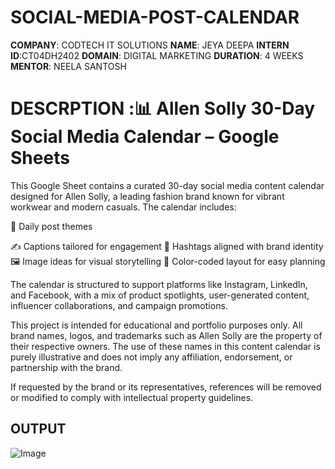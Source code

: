 # SOCIAL-MEDIA-POST-CALENDAR
**COMPANY**: CODTECH IT SOLUTIONS
**NAME**: JEYA DEEPA 
**INTERN ID**:CT04DH2402
**DOMAIN**: DIGITAL MARKETING
**DURATION**: 4 WEEKS
**MENTOR**: NEELA SANTOSH
# DESCRPTION :📊 Allen Solly 30-Day Social Media Calendar – Google Sheets
This Google Sheet contains a curated 30-day social media content calendar designed for Allen Solly, a leading fashion brand known for vibrant workwear and modern casuals. The calendar includes:

📅 Daily post themes

✍️ Captions tailored for engagement
🎯 Hashtags aligned with brand identity
🖼️ Image ideas for visual storytelling
🎨 Color-coded layout for easy planning

The calendar is structured to support platforms like Instagram, LinkedIn, and Facebook, with a mix of product spotlights, user-generated content, influencer collaborations, and campaign promotions.

This project is intended for educational and portfolio purposes only. All brand names, logos, and trademarks such as Allen Solly are the property of their respective owners. The use of these names in this content calendar is purely illustrative and does not imply any affiliation, endorsement, or partnership with the brand.

If requested by the brand or its representatives, references will be removed or modified to comply with intellectual property guidelines.

## OUTPUT
![Image](https://github.com/user-attachments/assets/487557f7-9e5a-451f-b87d-e6993cfef88d)




